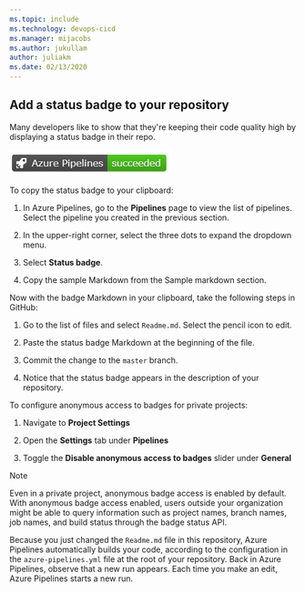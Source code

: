 ```yaml
---
ms.topic: include
ms.technology: devops-cicd
ms.manager: mijacobs
ms.author: jukullam
author: juliakm
ms.date: 02/13/2020
---
```


<a name="get-the-status-badge"></a>
## Add a status badge to your repository

Many developers like to show that they're keeping their code quality high by displaying a status badge in their repo.


![Status badge shows Azure pipeline succeeded](../media/azure-pipelines-succeeded.png)

To copy the status badge to your clipboard:

1. In Azure Pipelines, go to the **Pipelines** page to view the list of pipelines. Select the pipeline you created in the previous section.

2. In the upper-right corner, select the three dots to expand the dropdown menu.

3. Select **Status badge**.

3. Copy the sample Markdown from the Sample markdown section.

Now with the badge Markdown in your clipboard, take the following steps in GitHub:

1. Go to the list of files and select `Readme.md`. Select the pencil icon to edit.

2. Paste the status badge Markdown at the beginning of the file.

3. Commit the change to the `master` branch.

4. Notice that the status badge appears in the description of your repository.

To configure anonymous access to badges for private projects:

1. Navigate to **Project Settings**

2. Open the **Settings** tab under **Pipelines**
 
3. Toggle the **Disable anonymous access to badges** slider under **General**

> [!NOTE]
> Even in a private project, anonymous badge access is enabled by default. With anonymous badge access enabled, users outside your organization might be able to query information such as project names, branch names, job names, and build status through the badge status API.

Because you just changed the `Readme.md` file in this repository, Azure Pipelines automatically builds your code, according to the configuration in the `azure-pipelines.yml` file at the root of your repository. Back in Azure Pipelines, observe that a new run appears. Each time you make an edit, Azure Pipelines starts a new run.

